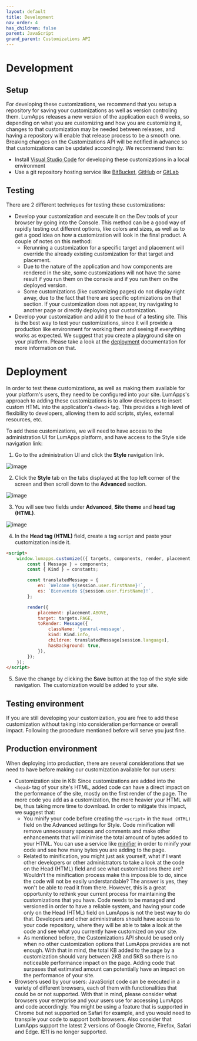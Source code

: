 ```yaml
---
layout: default
title: Development
nav_order: 4
has_children: false
parent: JavaScript
grand_parent: Customizations API
---
```


# Development

## Setup

For developing these customizations, we recommend that you setup a repository for saving your customizations as well as version controling them. LumApps releases a new version of the application each 6 weeks, so depending on what you are customizing and how you are customizing it, changes to that customization may be needed between releases, and having a repository will enable that release process to be a smooth one. Breaking changes on the Customizations API will be notified in advance so that customizations can be updated accordingly. We recommend then to:
- Install [Visual Studio Code](https://code.visualstudio.com/) for developing these customizations in a local environment
- Use a git repository hosting service like [BitBucket](https://bitbucket.org/product), [GitHub](https://github.com) or [GitLab](https://about.gitlab.com/)

## Testing

There are 2 different techniques for testing these customizations:
- Develop your customization and execute it on the Dev tools of your browser by going into the Console. This method can be a good way of rapidly testing out different options, like colors and sizes, as well as to get a good idea on how a customization will look in the final product. A couple of notes on this method:
    - Rerunning a customization for a specific target and placement will override the already existing customization for that target and placement.
    - Due to the nature of the application and how components are rendered in the site, some customizations will not have the same result if you run them on the console and if you run them on the deployed version. 
    - Some customizations (like customizing pages) do not display right away, due to the fact that there are specific optimizations on that section. If your customization does not appear, try navigating to another page or directly deploying your customization.
- Develop your customization and add it to the `head` of a testing site. This is the best way to test your customizations, since it will provide a production like environment for working them and seeing if everything works as expected. We suggest that you create a playground site on your platform. Please take a look at the [deployment](#deployment) documentation for more information on that.

# Deployment

In order to test these customizations, as well as making them available for your platform's users, they need to be configured into your site. LumApps's approach to adding these customizations is to allow developers to insert custom HTML into the application's `<head>` tag. This provides a high level of flexibility to developers, allowing them to add scripts, styles, external resources, etc.

To add these customizations, we will need to have access to the administration UI for LumApps platform, and have access to the Style side navigation link:
1. Go to the administration UI and click the **Style** navigation link.

![image](./assets/deployment-style-side-nav.png)

2. Click the **Style** tab on the tabs displayed at the top left corner of the screen and then scroll down to the **Advanced** section.

![image](./assets/deployment-advanced.png)

3. You will see two fields under **Advanced**, **Site theme** and **head tag (HTML)**.

![image](./assets/deployment-head.png)

4. In the **Head tag (HTML)** field, create a tag `script` and paste your customization inside it.

```html
<script>
    window.lumapps.customize(({ targets, components, render, placement, constants, session }) => {
        const { Message } = components;
        const { Kind } = constants;

        const translatedMessage = {
            en: `Welcome ${session.user.firstName}!`,
            es: `Bienvenido ${session.user.firstName}!`,
        };

        render({
            placement: placement.ABOVE,
            target: targets.PAGE,
            toRender: Message({
                className: 'general-message',
                kind: Kind.info,
                children: translatedMessage[session.language],
                hasBackground: true,
            }),
        });
    });
</script>
```

5. Save the change by clicking the **Save** button at the top of the style side navigation. The customization would be added to your site.

## Testing environment

If you are still developing your customization, you are free to add these customization without taking into consideration performance or overall impact. Following the procedure mentioned before will serve you just fine.

## Production environment

When deploying into production, there are several considerations that we need to have before making our customization available for our users:
- Customization size in KB: Since customizations are added into the `<head>` tag of your site's HTML, added code can have a direct impact on the performance of the site, mostly on the first render of the page. The more code you add as a customization, the more heavier your HTML will be, thus taking more time to download. In order to mitigate this impact, we suggest that:
    - You minify your code before creating the `<script>` in the `Head (HTML)` field on the Advanced settings for Style. Code minification will remove unnecessary spaces and comments and make other enhancements that will minimise the total amount of bytes added to your HTML. You can use a service like [minifier](https://www.minifier.org/) in order to minify your code and see how many bytes you are adding to the page.
    - Related to minification, you might just ask yourself, what if I want other developers or other administrators to take a look at the code on the Head (HTML) field and see what customizations there are? Wouldn't the minification process make this impossible to do, since the code will not be easily understandable? The answer is yes, they won't be able to read it from there. However, this is a great opportunity to rethink your current process for maintaining the customizations that you have. Code needs to be managed and versioned in order to have a reliable system, and having your code only on the Head (HTML) field on LumApps is not the best way to do that. Developers and other administrators should have access to your code repository, where they will be able to take a look at the code and see what you currently have customized on your site.
    - As mentioned before, the Customizations API should be used only when no other customization options that LumApps provides are not enough. With that in mind, the total KB added to the page by a customization should vary between 2KB and 5KB so there is no noticeable performance impact on the page. Adding code that surpases that estimated amount can potentially have an impact on the performance of your site.
- Browsers used by your users: JavaScript code can be executed in a variety of different browsers, each of them with functionalities that could be or not supported. With that in mind, please consider what browsers your enterprise and your users use for accessing LumApps and code accordingly. You might be using a feature that is supported in Chrome but not supported on Safari for example, and you would need to transpile your code to support both browsers. Also consider that LumApps support the latest 2 versions of Google Chrome, Firefox, Safari and Edge. IE11 is no longer supported.